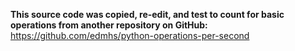 **This source code was copied, re-edit, and test to count for basic operations from another repository on GitHub:**
https://github.com/edmhs/python-operations-per-second
